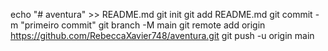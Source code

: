 echo "# aventura" >> README.md 
git init 
git add README.md 
git commit -m "primeiro commit" 
git branch -M main 
git remote add origin https://github.com/RebeccaXavier748/aventura.git
 git push -u origin main
